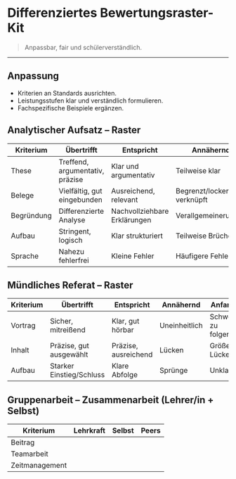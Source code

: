 ﻿# Differenziertes Bewertungsraster-Kit

> Anpassbar, fair und schülerverständlich.

---

## Anpassung
- Kriterien an Standards ausrichten.
- Leistungsstufen klar und verständlich formulieren.
- Fachspezifische Beispiele ergänzen.

## Analytischer Aufsatz – Raster
| Kriterium | Übertrifft | Entspricht | Annähernd | Anfang |
|---|---|---|---|---|
| These | Treffend, argumentativ, präzise | Klar und argumentativ | Teilweise klar | Unklar/fehlend |
| Belege | Vielfältig, gut eingebunden | Ausreichend, relevant | Begrenzt/locker verknüpft | Minimal/irrelevant |
| Begründung | Differenzierte Analyse | Nachvollziehbare Erklärungen | Verallgemeinerungen | Kaum Analyse |
| Aufbau | Stringent, logisch | Klar strukturiert | Teilweise Brüche | Ungeordnet |
| Sprache | Nahezu fehlerfrei | Kleine Fehler | Häufigere Fehler | Viele Fehler |

## Mündliches Referat – Raster
| Kriterium | Übertrifft | Entspricht | Annähernd | Anfang |
|---|---|---|---|---|
| Vortrag | Sicher, mitreißend | Klar, gut hörbar | Uneinheitlich | Schwer zu folgen |
| Inhalt | Präzise, gut ausgewählt | Präzise, ausreichend | Lücken | Größere Lücken |
| Aufbau | Starker Einstieg/Schluss | Klare Abfolge | Sprünge | Unklar |

## Gruppenarbeit – Zusammenarbeit (Lehrer/in + Selbst)
| Kriterium | Lehrkraft | Selbst | Peers |
|---|---|---|---|
| Beitrag |  |  |  |
| Teamarbeit |  |  |  |
| Zeitmanagement |  |  |  |
